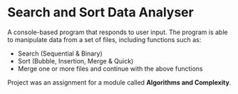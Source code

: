 # Search and Sort Data Analyser

A console-based program that responds to user input. 
The program is able to manipulate data from a set of files, including functions such as:
- Search (Sequential & Binary) 
- Sort (Bubble, Insertion, Merge & Quick)
- Merge one or more files and continue with the above functions

Project was an assignment for a module called **Algorithms and Complexity**.
